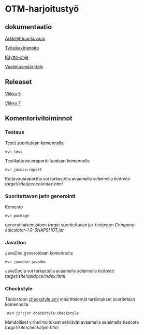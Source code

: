 ﻿# OTM-harjoitustyö

## dokumentaatio

[Arkkitehtuurikuvaus](https://github.com/Jhoneagle/otm-harjoitustyo/blob/master/CompanyCalculator/documentation/arkkitehtuuri.md) 

[Työaikakirjanpito](https://github.com/Jhoneagle/otm-harjoitustyo/blob/master/CompanyCalculator/documentation/tuntikirjanpito.md) 

[Käytto-ohje](https://github.com/Jhoneagle/otm-harjoitustyo/blob/master/CompanyCalculator/documentation/kayttoohje.md)

[Vaatimusmäärittely](https://github.com/Jhoneagle/otm-harjoitustyo/blob/master/CompanyCalculator/documentation/vaatimusmaarittely.md) 

## Releaset

[Viikko 5](https://github.com/Jhoneagle/otm-harjoitustyo/releases/tag/v1.0)

[Viikko 7](https://github.com/Jhoneagle/otm-harjoitustyo/releases/tag/v1.1)

## Komentorivitoiminnot

### Testaus

Testit suoritetaan komennolla

```
mvn test
```

Testikattavuusraportti luodaan komennolla

```
mvn jacoco:report
```

Kattavuusraporttia voi tarkastella avaamalla selaimella tiedosto _target/site/jacoco/index.html_

### Suoritettavan jarin generointi

Komento

```
mvn package
```

generoi hakemistoon _target_ suoritettavan jar-tiedoston _Company-calculator-1.0-SNAPSHOT.jar_

### JavaDoc

JavaDoc generoidaan komennolla

```
mvn javadoc:javadoc
```

JavaDocia voi tarkastella avaamalla selaimella tiedosto _target/site/apidocs/index.html_

### Checkstyle

Tiedostoon [checkstyle.xml](https://github.com/Jhoneagle/otm-harjoitustyo/blob/master/CompanyCalculator/checkstyle.xml) määrittelemät tarkistukset suoritetaan komennolla

```
 mvn jxr:jxr checkstyle:checkstyle
```

Mahdolliset virheilmoitukset selviävät avaamalla selaimella tiedosto _target/site/checkstyle.html_
